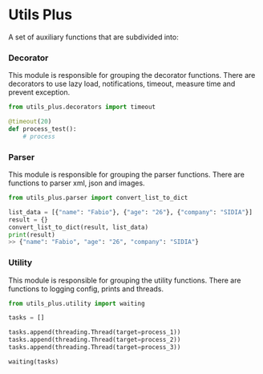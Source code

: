 # Utils Plus

A set of auxiliary functions that are subdivided into:


### Decorator

This module is responsible for grouping the decorator functions.
There are decorators to use lazy load, notifications, timeout, measure time and prevent exception.

```python
from utils_plus.decorators import timeout

@timeout(20)
def process_test():
    # process
```


### Parser

This module is responsible for grouping the parser functions.
There are functions to parser xml, json and images.

```python
from utils_plus.parser import convert_list_to_dict

list_data = [{"name": "Fabio"}, {"age": "26"}, {"company": "SIDIA"}]
result = {}
convert_list_to_dict(result, list_data)
print(result)
>> {"name": "Fabio", "age": "26", "company": "SIDIA"}
```


### Utility

This module is responsible for grouping the utility functions.
There are functions to logging config, prints and threads.

```python
from utils_plus.utility import waiting

tasks = []

tasks.append(threading.Thread(target=process_1))
tasks.append(threading.Thread(target=process_2))
tasks.append(threading.Thread(target=process_3))

waiting(tasks)

```
